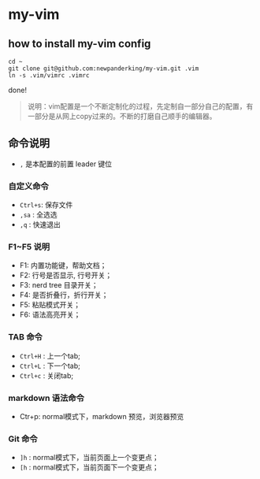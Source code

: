 # my-vim

## how to install my-vim config

```shell
cd ~
git clone git@github.com:newpanderking/my-vim.git .vim
ln -s .vim/vimrc .vimrc
```

done!

> 说明：vim配置是一个不断定制化的过程，先定制自一部分自己的配置，有一部分是从网上copy过来的。不断的打磨自己顺手的编辑器。

## 命令说明

- `,` 是本配置的前置 leader 键位

### 自定义命令

- `Ctrl+s`: 保存文件
- `,sa` : 全选选
- `,q` : 快速退出

### F1~F5 说明

- F1: 内置功能键，帮助文档；
- F2: 行号是否显示, 行号开关；  
- F3: nerd tree 目录开关；
- F4: 是否折叠行，折行开关；
- F5: 粘贴模式开关；
- F6: 语法高亮开关；

### TAB 命令

- `Ctrl+H` : 上一个tab;
- `Ctrl+L` : 下一个tab;
- `Ctrl+c` : 关闭tab;

### markdown 语法命令

- Ctr+p: normal模式下，markdown 预览，浏览器预览

### Git 命令

- `]h` : normal模式下，当前页面上一个变更点；
- `[h` : normal模式下，当前页面下一个变更点；

